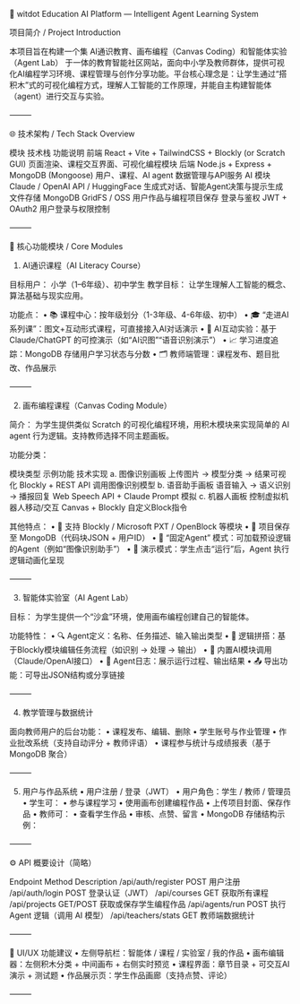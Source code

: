 🧠 witdot Education AI Platform — Intelligent Agent Learning System

项目简介 / Project Introduction

本项目旨在构建一个集 AI通识教育、画布编程（Canvas Coding）和智能体实验（Agent Lab） 于一体的教育智能社区网站，面向中小学及教师群体，提供可视化AI编程学习环境、课程管理与创作分享功能。平台核心理念是：让学生通过“搭积木”式的可视化编程方式，理解人工智能的工作原理，并能自主构建智能体（agent）进行交互与实验。

⸻

🌐 技术架构 / Tech Stack Overview

模块	技术栈	功能说明
前端	React + Vite + TailwindCSS + Blockly (or Scratch GUI)	页面渲染、课程交互界面、可视化编程模块
后端	Node.js + Express + MongoDB (Mongoose)	用户、课程、AI agent 数据管理与API服务
AI 模块	Claude / OpenAI API / HuggingFace	生成式对话、智能Agent决策与提示生成
文件存储	MongoDB GridFS / OSS	用户作品与编程项目保存
登录与鉴权	JWT + OAuth2	用户登录与权限控制


⸻

🧩 核心功能模块 / Core Modules

1. AI通识课程（AI Literacy Course）

目标用户： 小学（1–6年级）、初中学生
教学目标： 让学生理解人工智能的概念、算法基础与现实应用。

功能点：
	•	📚 课程中心：按年级划分（1-3年级、4-6年级、初中）
	•	🎓 “走进AI系列课”：图文+互动形式课程，可直接接入AI对话演示
	•	🧠 AI互动实验：基于 Claude/ChatGPT 的可控演示（如“AI识图”“语音识别演示”）
	•	📈 学习进度追踪：MongoDB 存储用户学习状态与分数
	•	🗂️ 教师端管理：课程发布、题目批改、作品展示

⸻

2. 画布编程课程（Canvas Coding Module）

简介：
为学生提供类似 Scratch 的可视化编程环境，用积木模块来实现简单的 AI agent 行为逻辑。支持教师选择不同主题画板。

功能分类：

模块类型	示例功能	技术实现
a. 图像识别画板	上传图片 → 模型分类 → 结果可视化	Blockly + REST API 调用图像识别模型
b. 语音助手画板	语音输入 → 语义识别 → 播报回复	Web Speech API + Claude Prompt 模拟
c. 机器人画板	控制虚拟机器人移动/交互	Canvas + Blockly 自定义Block指令

其他特点：
	•	🧱 支持 Blockly / Microsoft PXT / OpenBlock 等模块
	•	💾 项目保存至 MongoDB（代码块JSON + 用户ID）
	•	🔁 “固定Agent” 模式：可加载预设逻辑的Agent（例如“图像识别助手”）
	•	🚀 演示模式：学生点击“运行”后，Agent 执行逻辑动画化呈现

⸻

3. 智能体实验室（AI Agent Lab）

目标：
为学生提供一个“沙盒”环境，使用画布编程创建自己的智能体。

功能特性：
	•	🔍 Agent定义：名称、任务描述、输入输出类型
	•	🧩 逻辑拼搭：基于Blockly模块编辑任务流程（如识别 → 处理 → 输出）
	•	🧠 内置AI模块调用（Claude/OpenAI接口）
	•	🧾 Agent日志：展示运行过程、输出结果
	•	📤 导出功能：可导出JSON结构或分享链接

⸻

4. 教学管理与数据统计

面向教师用户的后台功能：
	•	课程发布、编辑、删除
	•	学生账号与作业管理
	•	作业批改系统（支持自动评分 + 教师评语）
	•	课程参与统计与成绩报表（基于 MongoDB 聚合）

⸻

5. 用户与作品系统
	•	用户注册 / 登录（JWT）
	•	用户角色：学生 / 教师 / 管理员
	•	学生可：
	•	参与课程学习
	•	使用画布创建编程作品
	•	上传项目封面、保存作品
	•	教师可：
	•	查看学生作品
	•	审核、点赞、留言
	•	MongoDB 存储结构示例：



⸻

⚙️ API 概要设计（简略）

Endpoint	Method	Description
/api/auth/register	POST	用户注册
/api/auth/login	POST	登录认证（JWT）
/api/courses	GET	获取所有课程
/api/projects	GET/POST	获取或保存学生编程作品
/api/agents/run	POST	执行 Agent 逻辑（调用 AI 模型）
/api/teachers/stats	GET	教师端数据统计


⸻

🎨 UI/UX 功能建议
	•	左侧导航栏：智能体 / 课程 / 实验室 / 我的作品
	•	画布编辑器：左侧积木分类 + 中间画布 + 右侧实时预览
	•	课程界面：章节目录 + 可交互AI演示 + 测试题
	•	作品展示页：学生作品画廊（支持点赞、评论）

⸻
